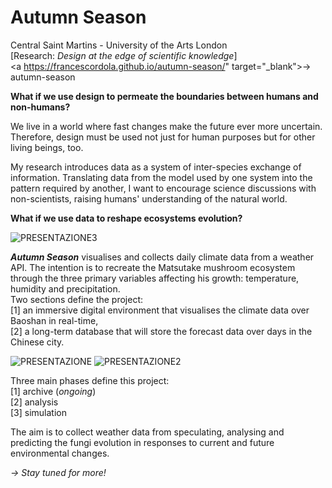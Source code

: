 # Autumn Season

Central Saint Martins - University of the Arts London<br>
[Research: <i>Design at the edge of scientific knowledge</i>]<br>
<a https://francescordola.github.io/autumn-season/" target="_blank">&rarr; autumn-season</a>

<b>What if we use design to permeate the boundaries between humans and non-humans?</b>

We live in a world where fast changes make the future ever more uncertain. Therefore, design must be used not just for human purposes but for other living beings, too.

My research introduces data as a system of inter-species exchange of information. Translating data from the model used by one system into the pattern required by another, I want to encourage science discussions with non-scientists, raising humans' understanding of the natural world.

<b>What if we use data to reshape ecosystems evolution?</b>

![PRESENTAZIONE3](https://user-images.githubusercontent.com/67789249/115018760-8f488e00-9eb8-11eb-8a4f-962a06e63a1b.jpg)

<b><i>Autumn Season</b></i> visualises and collects daily climate data from a weather API. The intention is to recreate the Matsutake mushroom ecosystem through the three primary variables affecting his growth: temperature, humidity and precipitation. <br>
Two sections define the project:<br>
[1] an immersive digital environment that visualises the climate data over Baoshan in real-time,<br>
[2] a long-term database that will store the forecast data over days in the Chinese city.


![PRESENTAZIONE](https://user-images.githubusercontent.com/67789249/115024559-8c519b80-9ec0-11eb-8622-148b1ffa55ae.jpg)
![PRESENTAZIONE2](https://user-images.githubusercontent.com/67789249/115018903-bacb7880-9eb8-11eb-9153-0685098545ad.jpg)

Three main phases define this project:<br>
[1] archive (<i>ongoing</i>)<br>
[2] analysis<br>
[3] simulation<br>

The aim is to collect weather data from speculating, analysing and predicting the fungi evolution in responses to current and future environmental changes.

<i>&rarr; Stay tuned for more!</i>
